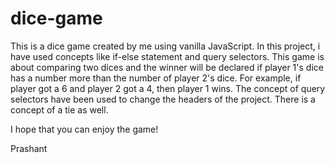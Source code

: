 # dice-game

This is a dice game created by me using vanilla JavaScript. In this project, i have used concepts like if-else statement and query selectors. This game is about comparing two dices and the winner will be declared if player 1's dice has a number more than the number of player 2's dice. For example, if player got a 6 and player 2 got a 4, then player 1 wins. The concept of query selectors have been used to change the headers of the project. There is a concept of a tie as well.

I hope that you can enjoy the game!

Prashant
